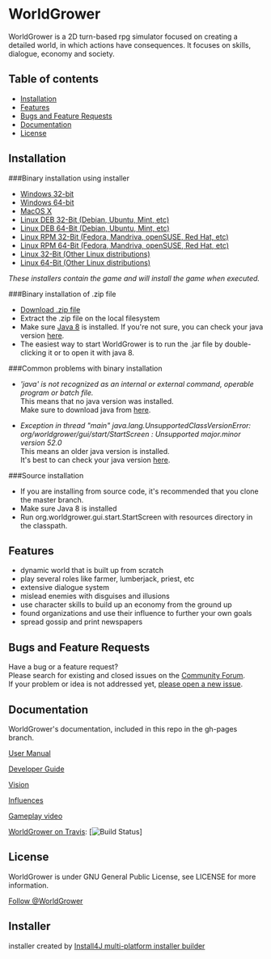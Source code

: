 # WorldGrower

WorldGrower is a 2D turn-based rpg simulator focused on creating a detailed world, in which actions have consequences.
It focuses on skills, dialogue, economy and society.

## Table of contents
- [Installation](#installation)
- [Features](#features)
- [Bugs and Feature Requests](#bugs-and-feature-requests)
- [Documentation](#documentation)
- [License](#license)

## Installation<a name="installation"></a>

###Binary installation using installer

*   [Windows 32-bit](https://github.com/WorldGrower/WorldGrower/releases/download/1.2.0/WorldGrower_windows_1_2_0_32bit.exe)
*   [Windows 64-bit](https://github.com/WorldGrower/WorldGrower/releases/download/1.2.0/WorldGrower_windows-x64_1_2_0.exe)
*   [MacOS X](https://github.com/WorldGrower/WorldGrower/releases/download/1.2.0/WorldGrower_macos_1_2_0.dmg)
*   [Linux DEB 32-Bit (Debian, Ubuntu, Mint, etc)](https://github.com/WorldGrower/WorldGrower/releases/download/1.2.0/WorldGrower_linux_1_2_0_32bit.deb)
*   [Linux DEB 64-Bit (Debian, Ubuntu, Mint, etc)](https://github.com/WorldGrower/WorldGrower/releases/download/1.2.0/WorldGrower_linux_1_2_0.deb)
*   [Linux RPM 32-Bit (Fedora, Mandriva, openSUSE, Red Hat, etc)](https://github.com/WorldGrower/WorldGrower/releases/download/1.2.0/WorldGrower_linux_1_2_0_32bit.rpm)
*   [Linux RPM 64-Bit (Fedora, Mandriva, openSUSE, Red Hat, etc)](https://github.com/WorldGrower/WorldGrower/releases/download/1.2.0/WorldGrower_linux_1_2_0.rpm)
*   [Linux 32-Bit (Other Linux distributions)](https://github.com/WorldGrower/WorldGrower/releases/download/1.2.0/WorldGrower_unix_1_2_0_32bit.sh)
*   [Linux 64-Bit (Other Linux distributions)](https://github.com/WorldGrower/WorldGrower/releases/download/1.2.0/WorldGrower_unix_1_2_0_64bit.sh)

*These installers contain the game and will install the game when executed.*

###Binary installation of .zip file

*   [Download .zip file](https://github.com/WorldGrower/WorldGrower/releases/download/1.2.0/worldgrower-1.2.0.zip)
*   Extract the .zip file on the local filesystem
*   Make sure [Java 8](http://www.oracle.com/technetwork/java/javase/downloads/jre8-downloads-2133155.html) is installed.
	If you're not sure, you can check your java version [here](https://www.java.com/verify).
*	The easiest way to start WorldGrower is to run the .jar file by double-clicking it or to open it with java 8.

###Common problems with binary installation

*	*'java' is not recognized as an internal or external command, operable program or batch file.*<br/> This means that no java version was installed.<br/> Make sure to download java from [here](http://www.oracle.com/technetwork/java/javase/downloads/jre8-downloads-2133155.html).

*	*Exception in thread "main" java.lang.UnsupportedClassVersionError: org/worldgrower/gui/start/StartScreen : Unsupported major.minor version 52.0*<br/> This means an older java version is installed.<br/> It's best to can check your java version [here](https://www.java.com/verify).

###Source installation

*   If you are installing from source code, it's recommended that you clone the master branch.
*   Make sure Java 8 is installed
*   Run org.worldgrower.gui.start.StartScreen with resources directory in the classpath.

## Features<a name="features"></a>
- dynamic world that is built up from scratch
- play several roles like farmer, lumberjack, priest, etc
- extensive dialogue system
- mislead enemies with disguises and illusions
- use character skills to build up an economy from the ground up 
- found organizations and use their influence to further your own goals
- spread gossip and print newspapers

## Bugs and Feature Requests<a name="bugs-and-feature-requests"></a>

Have a bug or a feature request?<br/>Please search for existing and closed issues
on the [Community
Forum](http://worldgrower.freeforums.org/index.php).<br/>If your
problem or idea is not addressed yet, [please open a new
issue](https://github.com/WorldGrower/WorldGrower/issues).


## Documentation<a name="documentation"></a>

WorldGrower's documentation, included in this repo in the gh-pages branch.

[User Manual](http://worldgrower.github.io/WorldGrower/Overview.htm)

[Developer Guide](http://worldgrower.github.io/WorldGrower/DeveloperGuide.htm)

[Vision](http://worldgrower.github.io/WorldGrower/Vision.html)

[Influences](http://worldgrower.github.io/WorldGrower/Influences.html)

[Gameplay video](https://www.youtube.com/watch?v=pOd-cMtahvM&feature=youtu.be)

[WorldGrower on Travis](https://travis-ci.org/WorldGrower/WorldGrower): [![Build Status](https://travis-ci.org/WorldGrower/WorldGrower.svg?branch=master)]

## License<a name="license"></a>

WorldGrower is under GNU General Public License, see LICENSE for more information.

<a href="https://twitter.com/WorldGrower" class="twitter-follow-button" data-show-count="false">Follow @WorldGrower</a>
<script>!function(d,s,id){var js,fjs=d.getElementsByTagName(s)[0],p=/^http:/.test(d.location)?'http':'https';if(!d.getElementById(id)){js=d.createElement(s);js.id=id;js.src=p+'://platform.twitter.com/widgets.js';fjs.parentNode.insertBefore(js,fjs);}}(document, 'script', 'twitter-wjs');</script>

## Installer

installer created by [Install4J multi-platform installer builder](http://www.ej-technologies.com/products/install4j/overview.html)